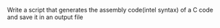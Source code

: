 Write a script that generates the assembly code(intel syntax) of a C code and save it in an output file
